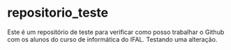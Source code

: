 # repositorio_teste
Este é um repositório de teste para verificar como posso trabalhar o Github com os alunos do curso de informática do IFAL.
Testando uma alteração.

